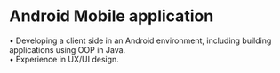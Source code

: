 <h1> Android Mobile application </h1>

• Developing a client side in an Android environment, including building applications using OOP in Java. <br>
• Experience in UX/UI design.

